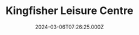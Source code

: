 ---
date: 2024-03-06T07:26:25.000Z
title: Kingfisher Leisure Centre
latitude: 52.03620184015773
longitude: 0.7340587308937416
category: checkin
---